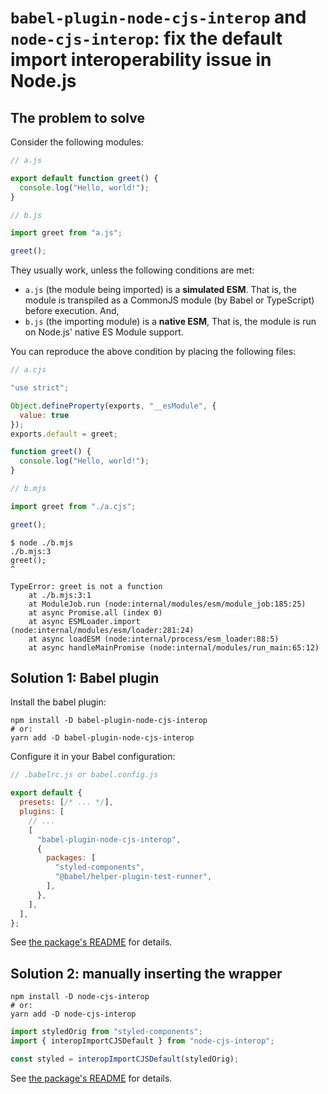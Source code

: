 # `babel-plugin-node-cjs-interop` and `node-cjs-interop`: fix the default import interoperability issue in Node.js

## The problem to solve

Consider the following modules:

```javascript
// a.js

export default function greet() {
  console.log("Hello, world!");
}
```

```javascript
// b.js

import greet from "a.js";

greet();
```

They usually work, unless the following conditions are met:

- `a.js` (the module being imported) is a **simulated ESM**. That is, the module is transpiled as a CommonJS module (by Babel or TypeScript) before execution. And,
- `b.js` (the importing module) is a **native ESM**, That is, the module is run on Node.js' native ES Module support.

You can reproduce the above condition by placing the following files:

```javascript
// a.cjs

"use strict";

Object.defineProperty(exports, "__esModule", {
  value: true
});
exports.default = greet;

function greet() {
  console.log("Hello, world!");
}
```

```javascript
// b.mjs

import greet from "./a.cjs";

greet();
```

```
$ node ./b.mjs
./b.mjs:3
greet();
^

TypeError: greet is not a function
    at ./b.mjs:3:1
    at ModuleJob.run (node:internal/modules/esm/module_job:185:25)
    at async Promise.all (index 0)
    at async ESMLoader.import (node:internal/modules/esm/loader:281:24)
    at async loadESM (node:internal/process/esm_loader:88:5)
    at async handleMainPromise (node:internal/modules/run_main:65:12)
```

## Solution 1: Babel plugin

Install the babel plugin:

```
npm install -D babel-plugin-node-cjs-interop
# or:
yarn add -D babel-plugin-node-cjs-interop
```

Configure it in your Babel configuration:

```javascript
// .babelrc.js or babel.config.js

export default {
  presets: [/* ... */],
  plugins: [
    // ...
    [
      "babel-plugin-node-cjs-interop",
      {
        packages: [
          "styled-components",
          "@babel/helper-plugin-test-runner",
        ],
      },
    ],
  ],
};
```

See [the package's README](./packages/babel-plugin-node-cjs-interop/README.md) for details.

## Solution 2: manually inserting the wrapper

```
npm install -D node-cjs-interop
# or:
yarn add -D node-cjs-interop
```

```javascript
import styledOrig from "styled-components";
import { interopImportCJSDefault } from "node-cjs-interop";

const styled = interopImportCJSDefault(styledOrig);
```

See [the package's README](./packages/node-cjs-interop/README.md) for details.

